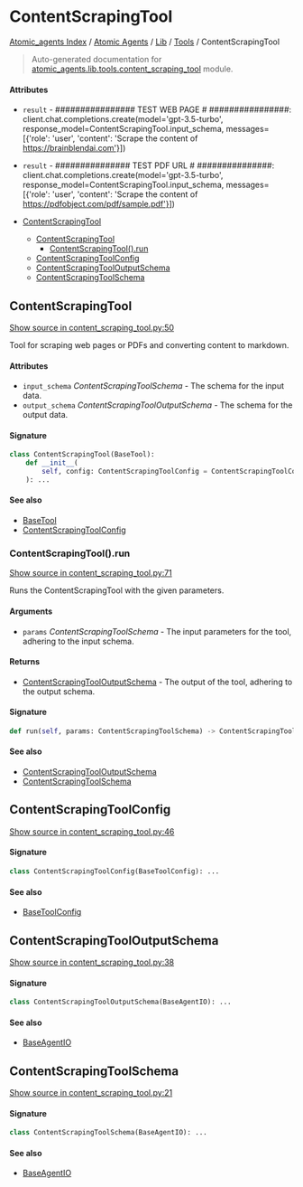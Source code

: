 # ContentScrapingTool

[Atomic_agents Index](../../../README.md#atomic_agents-index) / [Atomic Agents](../../index.md#atomic-agents) / [Lib](../index.md#lib) / [Tools](./index.md#tools) / ContentScrapingTool

> Auto-generated documentation for [atomic_agents.lib.tools.content_scraping_tool](../../../../../atomic_agents/lib/tools/content_scraping_tool.py) module.

#### Attributes

- `result` - ################
  TEST WEB PAGE #
  ################: client.chat.completions.create(model='gpt-3.5-turbo', response_model=ContentScrapingTool.input_schema, messages=[{'role': 'user', 'content': 'Scrape the content of https://brainblendai.com'}])

- `result` - ###############
  TEST PDF URL #
  ###############: client.chat.completions.create(model='gpt-3.5-turbo', response_model=ContentScrapingTool.input_schema, messages=[{'role': 'user', 'content': 'Scrape the content of https://pdfobject.com/pdf/sample.pdf'}])


- [ContentScrapingTool](#contentscrapingtool)
  - [ContentScrapingTool](#contentscrapingtool-1)
    - [ContentScrapingTool().run](#contentscrapingtool()run)
  - [ContentScrapingToolConfig](#contentscrapingtoolconfig)
  - [ContentScrapingToolOutputSchema](#contentscrapingtooloutputschema)
  - [ContentScrapingToolSchema](#contentscrapingtoolschema)

## ContentScrapingTool

[Show source in content_scraping_tool.py:50](../../../../../atomic_agents/lib/tools/content_scraping_tool.py#L50)

Tool for scraping web pages or PDFs and converting content to markdown.

#### Attributes

- `input_schema` *ContentScrapingToolSchema* - The schema for the input data.
- `output_schema` *ContentScrapingToolOutputSchema* - The schema for the output data.

#### Signature

```python
class ContentScrapingTool(BaseTool):
    def __init__(
        self, config: ContentScrapingToolConfig = ContentScrapingToolConfig()
    ): ...
```

#### See also

- [BaseTool](./base.md#basetool)
- [ContentScrapingToolConfig](#contentscrapingtoolconfig)

### ContentScrapingTool().run

[Show source in content_scraping_tool.py:71](../../../../../atomic_agents/lib/tools/content_scraping_tool.py#L71)

Runs the ContentScrapingTool with the given parameters.

#### Arguments

- `params` *ContentScrapingToolSchema* - The input parameters for the tool, adhering to the input schema.

#### Returns

- [ContentScrapingToolOutputSchema](#contentscrapingtooloutputschema) - The output of the tool, adhering to the output schema.

#### Signature

```python
def run(self, params: ContentScrapingToolSchema) -> ContentScrapingToolOutputSchema: ...
```

#### See also

- [ContentScrapingToolOutputSchema](#contentscrapingtooloutputschema)
- [ContentScrapingToolSchema](#contentscrapingtoolschema)



## ContentScrapingToolConfig

[Show source in content_scraping_tool.py:46](../../../../../atomic_agents/lib/tools/content_scraping_tool.py#L46)

#### Signature

```python
class ContentScrapingToolConfig(BaseToolConfig): ...
```

#### See also

- [BaseToolConfig](./base.md#basetoolconfig)



## ContentScrapingToolOutputSchema

[Show source in content_scraping_tool.py:38](../../../../../atomic_agents/lib/tools/content_scraping_tool.py#L38)

#### Signature

```python
class ContentScrapingToolOutputSchema(BaseAgentIO): ...
```

#### See also

- [BaseAgentIO](../../agents/base_agent.md#baseagentio)



## ContentScrapingToolSchema

[Show source in content_scraping_tool.py:21](../../../../../atomic_agents/lib/tools/content_scraping_tool.py#L21)

#### Signature

```python
class ContentScrapingToolSchema(BaseAgentIO): ...
```

#### See also

- [BaseAgentIO](../../agents/base_agent.md#baseagentio)